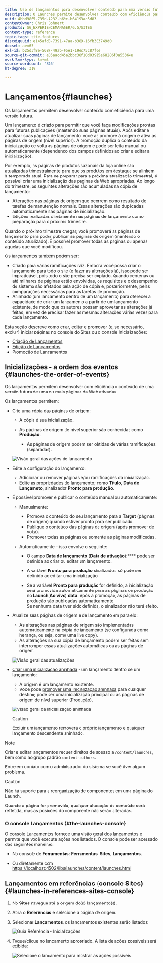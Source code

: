 ```yaml
---
title: Uso de lançamentos para desenvolver conteúdo para uma versão futura
description: O Launches permite desenvolver conteúdo com eficiência para uma versão futura. Elas permitem fazer alterações prontas para publicação futura, enquanto mantêm as páginas atuais.
uuid: 4bbd9865-735d-4232-b69c-b64193ac5d83
contentOwner: Chris Bohnert
products: SG_EXPERIENCEMANAGER/6.5/SITES
content-type: reference
topic-tags: site-features
discoiquuid: e145afd8-7391-47aa-b389-16fb303749d0
docset: aem65
exl-id: b25d3f8e-5687-49ab-95e1-19ec75c87f6e
source-git-commit: e85aacd45a2bbc38f10d03915e68286f0a55364e
workflow-type: tm+mt
source-wordcount: '846'
ht-degree: 31%

---
```


# Lançamentos{#launches}

Os lançamentos permitem desenvolver conteúdo com eficiência para uma versão futura.

Um lançamento é criado para permitir que você faça modificações prontas para futuras publicações (mantendo suas páginas atuais). Após editar e atualizar suas páginas de lançamento, você as promove à origem e ativa as páginas de origem (nível superior). A promoção duplica o conteúdo da inicialização de volta às páginas de origem e pode ser feita manual ou automaticamente (dependendo dos campos definidos ao criar e editar a inicialização).

Por exemplo, as páginas de produtos sazonais da loja online são atualizadas trimestralmente para que os produtos em destaque se alinhem à temporada atual. Para se preparar para a próxima atualização trimestral, é possível criar uma inicialização das páginas da Web apropriadas. Ao longo do trimestre, as seguintes alterações são acumuladas na cópia de lançamento:

* Alterações nas páginas de origem que ocorrem como resultado de tarefas de manutenção normais. Essas alterações são duplicadas automaticamente nas páginas de inicialização.
* Edições realizadas diretamente nas páginas de lançamento como preparação para o próximo trimestre.

Quando o próximo trimestre chegar, você promoverá as páginas de lançamento para poder publicar as páginas de origem (mantendo o conteúdo atualizado). É possível promover todas as páginas ou apenas aquelas que você modificou.

Os lançamentos também podem ser:

* Criado para várias ramificações raiz. Embora você possa criar o lançamento para todo o site (e fazer as alterações lá), isso pode ser impraticável, pois todo o site precisa ser copiado. Quando centenas ou até milhares de páginas estão envolvidas, os requisitos e o desempenho do sistema são afetados pela ação de cópia e, posteriormente, pelas comparações necessárias para as tarefas de promoção.
* Aninhado (um lançamento dentro de um lançamento) para oferecer a capacidade de criar um lançamento a partir de um lançamento existente, de modo que os autores possam aproveitar as alterações já feitas, em vez de precisar fazer as mesmas alterações várias vezes para cada lançamento.

Esta seção descreve como criar, editar e promover (e, se necessário, [excluir](/help/sites-authoring/launches-creating.md#deleting-a-launch)) iniciar páginas no console do Sites ou [o console Inicializações](#the-launches-console):

* [Criação de Lançamentos](/help/sites-authoring/launches-creating.md)
* [Edição de Lançamentos](/help/sites-authoring/launches-editing.md)
* [Promoção de Lançamentos](/help/sites-authoring/launches-promoting.md)

## Inicializações - a ordem dos eventos {#launches-the-order-of-events}

Os lançamentos permitem desenvolver com eficiência o conteúdo de uma versão futura de uma ou mais páginas da Web ativadas.

Os lançamentos permitem:

* Crie uma cópia das páginas de origem:

   * A cópia é sua inicialização.
   * As páginas de origem de nível superior são conhecidas como **Produção**.

      * As páginas de origem podem ser obtidas de várias ramificações (separadas).

  ![Visão geral das ações de lançamento](assets/chlimage_1-111.png)

* Edite a configuração do lançamento:

   * Adicionar ou remover páginas e/ou ramificações da inicialização.
   * Edite as propriedades do lançamento; como **Título**, **Data de Lançameto**, sinalizador **Pronto para produção**.

* É possível promover e publicar o conteúdo manual ou automaticamente:

   * Manualmente:

      * Promova o conteúdo do seu lançamento para a **Target** (páginas de origem) quando estiver pronto para ser publicado.
      * Publique o conteúdo das páginas de origem (após promover de volta).
      * Promover todas as páginas ou somente as páginas modificadas.

   * Automaticamente - isso envolve o seguinte:

      * O campo **Data de lançamento** (**Data de ativação**):**** pode ser definida ao criar ou editar um lançamento.

      * A variável **Pronto para produção** sinalizador: só pode ser definido ao editar uma inicialização.
      * Se a variável **Pronto para produção** for definido, a inicialização será promovida automaticamente para as páginas de produção no **Launch**(**Ao vivo**) **data**. Após a promoção, as páginas de produção são publicadas automaticamente.\
        Se nenhuma data tiver sido definida, o sinalizador não terá efeito.

* Atualize suas páginas de origem e de lançamento em paralelo:

   * As alterações nas páginas de origem são implementadas automaticamente na cópia de lançamento (se configurada como herança, ou seja, como uma live copy).
   * As alterações na sua cópia de lançamento podem ser feitas sem interromper essas atualizações automáticas ou as páginas de origem.

  ![Visão geral das atualizações](assets/chlimage_1-112.png)

* [Criar uma inicialização aninhada](/help/sites-authoring/launches-creating.md#creating-a-nested-launch) - um lançamento dentro de um lançamento:

   * A origem é um lançamento existente.
   * Você pode [promover uma inicialização aninhada](/help/sites-authoring/launches-promoting.md#promoting-a-nested-launch) para qualquer destino; pode ser uma inicialização principal ou as páginas de origem de nível superior (Produção).

  ![Visão geral da inicialização aninhada](assets/chlimage_1-113.png)

  >[!CAUTION]
  >
  >Excluir um lançamento removerá o próprio lançamento e qualquer lançamento descendente aninhado.

>[!NOTE]
>
>Criar e editar lançamentos requer direitos de acesso a `/content/launches`, bem como ao grupo padrão `content-authors`.
>
>Entre em contato com o administrador do sistema se você tiver algum problema.

>[!CAUTION]
>
>Não há suporte para a reorganização de componentes em uma página do Launch.
>
>Quando a página for promovida, qualquer alteração de conteúdo será refletida, mas as posições do componente não serão alteradas.


### O console Lançamentos {#the-launches-console}

O console Lançamentos fornece uma visão geral dos lançamentos e permite que você execute ações nos listados. O console pode ser acessado das seguintes maneiras:

* No console de **Ferramentas**: **Ferramentas**, **Sites**, **Lançamentos**.

* Ou diretamente com [https://localhost:4502/libs/launches/content/launches.html](https://localhost:4502/libs/launches/content/launches.html)

## Lançamentos em referências (console Sites) {#launches-in-references-sites-console}

1. No **Sites** navegue até a origem do(s) lançamento(s).
1. Abra o **Referências** e selecione a página de origem.
1. Selecionar **Lançamentos**, os lançamentos existentes serão listados:

   ![Guia Referência - Inicializações](assets/screen-shot_2019-03-05at121901-1.png)

1. Toque/clique no lançamento apropriado. A lista de ações possíveis será exibida:

   ![Selecione o lançamento para mostrar as ações possíveis](assets/screen-shot_2019-03-05at121952-1.png)
